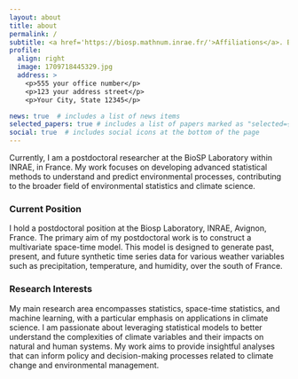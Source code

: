 ```yaml
---
layout: about
title: about
permalink: /
subtitle: <a href='https://biosp.mathnum.inrae.fr/'>Affiliations</a>. Biostatistique et Processus SPatiaux (BioSP), INRAE, Avignon, France
profile:
  align: right
  image: 1709718445329.jpg
  address: >
    <p>555 your office number</p>
    <p>123 your address street</p>
    <p>Your City, State 12345</p>

news: true  # includes a list of news items
selected_papers: true # includes a list of papers marked as "selected={true}"
social: true  # includes social icons at the bottom of the page
---
```

Currently, I am a postdoctoral researcher at the BioSP Laboratory within INRAE, in France. My work focuses on developing advanced statistical methods to understand and predict environmental processes, contributing to the broader field of environmental statistics and climate science.

### Current Position
I hold a postdoctoral position at the Biosp Laboratory, INRAE, Avignon, France. The primary aim of my postdoctoral work is to construct a multivariate space-time model. This model is designed to generate past, present, and future synthetic time series data for various weather variables such as precipitation, temperature, and humidity, over the south of France.

### Research Interests
My main research area encompasses statistics, space-time statistics, and machine learning, with a particular emphasis on applications in climate science. I am passionate about leveraging statistical models to better understand the complexities of climate variables and their impacts on natural and human systems. My work aims to provide insightful analyses that can inform policy and decision-making processes related to climate change and environmental management.


